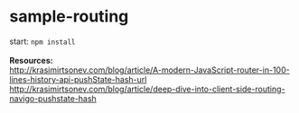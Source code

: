﻿# sample-routing
start: <code>npm install</code>
<br>
<br>
<b>Resources:</b>
<br>
http://krasimirtsonev.com/blog/article/A-modern-JavaScript-router-in-100-lines-history-api-pushState-hash-url 
http://krasimirtsonev.com/blog/article/deep-dive-into-client-side-routing-navigo-pushstate-hash
